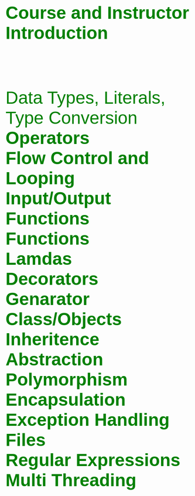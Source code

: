 <h1>
<font size='10' face='arial' color='green'>
Course and Instructor Introduction</h1>
<br>
<p>Data Types, Literals, Type Conversion<b><br>
Operators<br>
Flow Control and Looping<br>
Input/Output Functions<br>
Functions<br>
Lamdas<br>
Decorators<br>
Genarator<br>
Class/Objects<br>
Inheritence<br>
Abstraction<br>
Polymorphism<br>
Encapsulation<br>
Exception Handling<br>
Files<br>
Regular Expressions<br>
Multi Threading<br>
